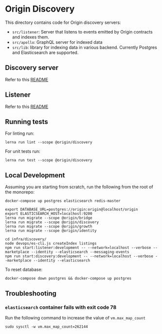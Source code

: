 # Origin Discovery

This directory contains code for Origin discovery servers:

- `src/listener`: Server that listens to events emitted by Origin contracts and indexes them.
- `src/apollo`: GraphQL server for indexed data
- `src/lib`: library for indexing data in various backend. Currently Postgres and Elasticsearch are supported.

## Discovery server

Refer to this [README](./src/apollo/README.md)

## Listener

Refer to this [README](./src/listener/README.md)

## Running tests

For linting run:

    lerna run lint --scope @origin/discovery

For unit tests run:

    lerna run test --scope @origin/discovery

## Local Development

Assuming you are starting from scratch, run the following from the root of the monorepo:

    docker-compose up postgres elasticsearch redis-master

    export DATABASE_URL=postgres://origin:origin@localhost/origin
    export ELASTICSEARCH_HOST=localhost:9200
    lerna run migrate --scope @origin/bridge
    lerna run migrate --scope @origin/discovery
    lerna run migrate --scope @origin/growth
    lerna run migrate --scope @origin/identity

    cd infra/discovery/
    node devops/es-cli.js createIndex listings
    npm run start:listener:development -- --network=localhost --verbose --marketplace --identity --elasticsearch --messaging-events
    npm run start:discovery:development -- --network=localhost --verbose --marketplace --identity --elasticsearch

To reset database:

    docker-compose down postgres && docker-compose up postgres

## Troubleshooting

### `elasticsearch` container fails with exit code 78

Run the following command to increase the value of `vm.max_map_count`

```
sudo sysctl -w vm.max_map_count=262144
```
